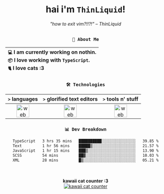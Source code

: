 <div align="center">
  
  # hai i'm `ThinLiquid`!
  ###### "how to exit vim?!!?!" – ThinLiquid
  
  ### `👤 About Me`

  | `💻`  I am currently working on **nothin**.<br/>`📦`  I love working with `TypeScript`.</br>`🐈`  I love cats :3 |
  |:---|

  
  ### `🛠️ Technologies`
  
  | `>` **languages**  | `>` **glorified text editors** | `>` **tools n' stuff** |
  |:------------------:|:------------------------------:|:----------------------:|
  | <img src="https://skillicons.dev/icons?i=ts,js,react" alt="web dev" height="40"/> | <img src="https://skillicons.dev/icons?i=vscode,neovim" alt="web dev" height="40"/> | <img src="https://skillicons.dev/icons?i=bash,git" alt="web dev" height="40"/> |
  
  ### `📊 Dev Breakdown`
  
  <!--START_SECTION:waka-->

```txt
TypeScript   3 hrs 35 mins   ██████████░░░░░░░░░░░░░░░   39.85 %
Text         1 hr 56 mins    █████▒░░░░░░░░░░░░░░░░░░░   21.57 %
JavaScript   1 hr 15 mins    ███▒░░░░░░░░░░░░░░░░░░░░░   13.90 %
SCSS         54 mins         ██▓░░░░░░░░░░░░░░░░░░░░░░   10.03 %
XML          28 mins         █▒░░░░░░░░░░░░░░░░░░░░░░░   05.21 %
```

<!--END_SECTION:waka-->
  
  <br/><br/>
  <b>kawaii cat counter :3</b><br/>
  [![kawaii cat counter](https://count.getloli.com/get/@ThinLiquid?theme=moebooru)](https://moe-counter.glitch.me)
</div>
